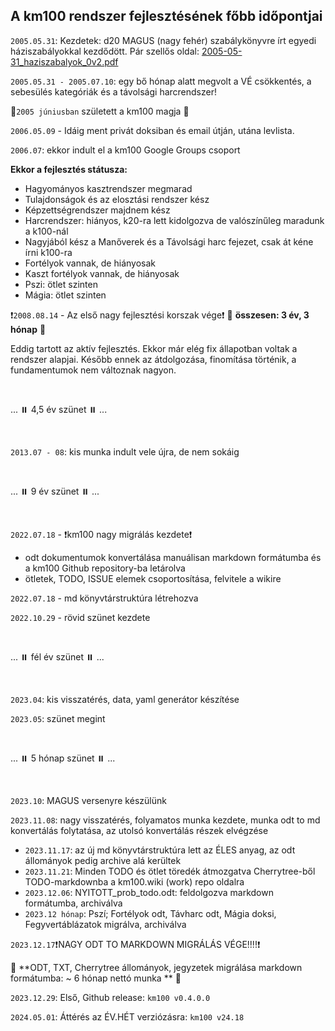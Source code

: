 ## A km100 rendszer fejlesztésének főbb időpontjai

`2005.05.31`: Kezdetek: d20 MAGUS (nagy fehér) szabálykönyvre írt egyedi háziszabályokkal kezdődött. Pár szellős oldal: [2005-05-31_haziszabalyok_0v2.pdf](2005-05-31_haziszabalyok_0v2.pdf)

`2005.05.31 - 2005.07.10`: egy bő hónap alatt megvolt a VÉ csökkentés, a sebesülés kategóriák és a távolsági harcrendszer!

🔆`2005 júniusban` született a km100 magja 🔆

`2006.05.09` - Idáig ment privát doksiban és email útján, utána levlista.

`2006.07`: ekkor indult el a km100 Google Groups csoport

**Ekkor a fejlesztés státusza:**
  - Hagyományos kasztrendszer megmarad
  - Tulajdonságok és az elosztási rendszer kész
  - Képzettségrendszer majdnem kész
  - Harcrendszer: hiányos, k20-ra lett kidolgozva de valószínűleg maradunk a k100-nál
  - Nagyjából kész a Manőverek és a Távolsági harc fejezet, csak át kéne írni k100-ra
  - Fortélyok vannak, de hiányosak
  -   Kaszt fortélyok vannak, de hiányosak
  - Pszi: ötlet szinten
  - Mágia: ötlet szinten


❗`2008.08.14` - Az első nagy fejlesztési korszak vége❗  🔆 **összesen: 3 év, 3 hónap** 🔆

Eddig tartott az aktív fejlesztés. Ekkor már elég fix állapotban voltak a rendszer alapjai. Később ennek az átdolgozása, finomítása történik, a fundamentumok nem változnak nagyon.

<br />

...  ⏸️  4,5 év szünet ⏸️  ...

<br />

`2013.07 - 08`: kis munka indult vele újra, de nem sokáig

<br />

...  ⏸️ 9 év szünet ⏸️  ...

<br />

`2022.07.18` - ❗km100 nagy migrálás kezdete❗
- odt dokumentumok konvertálása manuálisan markdown formátumba és a km100 Github repository-ba letárolva
- ötletek, TODO, ISSUE elemek csoportosítása, felvitele a wikire

`2022.07.18` - md könyvtárstruktúra létrehozva

`2022.10.29` - rövid szünet kezdete

<br />

... ⏸️ fél év szünet ⏸️ ...

<br />

`2023.04`: kis visszatérés, data, yaml generátor készítése

`2023.05`: szünet megint

<br />

... ⏸️ 5 hónap szünet ⏸️ ...

<br />

`2023.10`: MAGUS versenyre készülünk

`2023.11.08`: nagy visszatérés, folyamatos munka kezdete, munka odt to md konvertálás folytatása, az utolsó konvertálás részek elvégzése
- `2023.11.17`: az új md könyvtárstruktúra lett az ÉLES anyag, az odt állományok pedig archive alá kerültek
- `2023.11.21`: Minden TODO és ötlet töredék átmozgatva Cherrytree-ből TODO-markdownba a km100.wiki (work) repo oldalra
- `2023.12.06`: NYITOTT_prob_todo.odt: feldolgozva markdown formátumba, archiválva
-  `2023.12 hónap`: Pszí; Fortélyok odt, Távharc odt, Mágia doksi, Fegyvertáblázatok migrálva, archiválva

`2023.12.17`❗NAGY ODT TO MARKDOWN MIGRÁLÁS VÉGE!!!!❗

🔆 **ODT, TXT, Cherrytree állományok, jegyzetek migrálása markdown formátumba:  ~  6 hónap nettó munka ** 🔆

`2023.12.29`: Első, Github release: `km100 v0.4.0.0`

`2024.05.01`: Áttérés az ÉV.HÉT verziózásra: `km100 v24.18`
